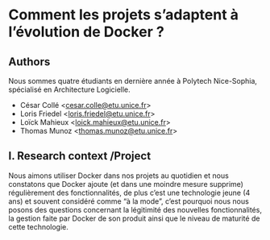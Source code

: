 # **Comment les projets s’adaptent à l’évolution de Docker ?**

## **Authors**

Nous sommes quatre étudiants en dernière année à Polytech Nice-Sophia, spécialisé en Architecture Logicielle.

* César Collé &lt;[cesar.colle@etu.unice.fr](mailto:cesar.colle@etu.unice.fr)&gt;
* Loris Friedel &lt;[loris.friedel@etu.unice.fr](mailto:loris.friedel@etu.unice.fr)&gt;
* Loïck Mahieux &lt;[loick.mahieux@etu.unice.fr](mailto:loick.mahieux@etu.unice.fr)&gt;
* Thomas Munoz &lt;[thomas.munoz@etu.unice.fr](mailto:thomas.munoz@etu.unice.fr)&gt;

## **I. Research context /Project**

Nous aimons utiliser Docker dans nos projets au quotidien et nous constatons que Docker ajoute \(et dans une moindre mesure supprime\) régulièrement des fonctionnalités, de plus c’est une technologie jeune \(4 ans\) et souvent considéré comme “à la mode”, c’est pourquoi nous nous posons des questions concernant la légitimité des nouvelles fonctionnalités, la gestion faite par Docker de son produit ainsi que le niveau de maturité de cette technologie.



